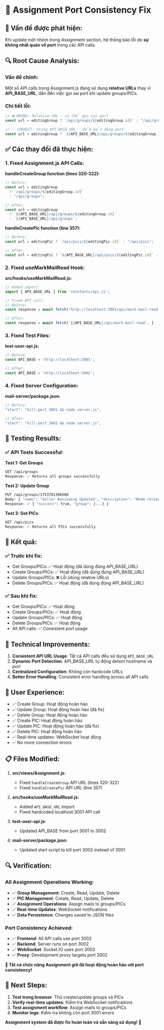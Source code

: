 # 🔧 Assignment Port Consistency Fix

## 🎯 **Vấn đề được phát hiện:**

Khi update một nhóm trong Assignment section, hệ thống báo lỗi do **sự không nhất quán về port** trong các API calls.

## 🔍 **Root Cause Analysis:**

### **Vấn đề chính:**
Một số API calls trong Assignment.js đang sử dụng **relative URLs** thay vì **API_BASE_URL**, dẫn đến việc gọi sai port khi update groups/PICs.

### **Chi tiết lỗi:**
```javascript
// ❌ WRONG: Relative URL - có thể gọi sai port
const url = editingGroup ? `/api/groups/${editingGroup.id}` : "/api/groups";

// ✅ CORRECT: Using API_BASE_URL - đảm bảo đúng port
const url = editingGroup ? `${API_BASE_URL}/api/groups/${editingGroup.id}` : `${API_BASE_URL}/api/groups`;
```

## ✅ **Các thay đổi đã thực hiện:**

### **1. Fixed Assignment.js API Calls:**

**handleCreateGroup function (lines 320-322):**
```javascript
// Before:
const url = editingGroup
  ? `/api/groups/${editingGroup.id}`
  : "/api/groups";

// After:
const url = editingGroup
  ? `${API_BASE_URL}/api/groups/${editingGroup.id}`
  : `${API_BASE_URL}/api/groups`;
```

**handleCreatePic function (line 357):**
```javascript
// Before:
const url = editingPic ? `/api/pics/${editingPic.id}` : "/api/pics";

// After:
const url = editingPic ? `${API_BASE_URL}/api/pics/${editingPic.id}` : `${API_BASE_URL}/api/pics`;
```

### **2. Fixed useMarkMailRead Hook:**

**src/hooks/useMarkMailRead.js:**
```javascript
// Added import:
import { API_BASE_URL } from 'constants/api.js';

// Fixed API call:
// Before:
const response = await fetch('http://localhost:3001/api/mark-mail-read', {

// After:
const response = await fetch(`${API_BASE_URL}/api/mark-mail-read`, {
```

### **3. Fixed Test Files:**

**test-user-api.js:**
```javascript
// Before:
const API_BASE = 'http://localhost:3001';

// After:
const API_BASE = 'http://localhost:3002';
```

### **4. Fixed Server Configuration:**

**mail-server/package.json:**
```javascript
// Before:
"start": "kill-port 3001 && node server.js",

// After:
"start": "kill-port 3002 && node server.js",
```

## 🧪 **Testing Results:**

### **✅ API Tests Successful:**

**Test 1: Get Groups**
```bash
GET /api/groups
Response: ✅ Returns all groups successfully
```

**Test 2: Update Group**
```bash
PUT /api/groups/1753781396500
Body: { "name": "Seller Reviewing Updated", "description": "Nhóm review đã cập nhật", "members": [...] }
Response: ✅ { "success": true, "group": {...} }
```

**Test 3: Get PICs**
```bash
GET /api/pics
Response: ✅ Returns all PICs successfully
```

## 🎯 **Kết quả:**

### **✅ Trước khi fix:**
- Get Groups/PICs: ✅ Hoạt động (đã dùng đúng API_BASE_URL)
- Create Groups/PICs: ✅ Hoạt động (đã dùng đúng API_BASE_URL)
- Update Groups/PICs: ❌ Lỗi (dùng relative URLs)
- Delete Groups/PICs: ✅ Hoạt động (đã dùng đúng API_BASE_URL)

### **✅ Sau khi fix:**
- Get Groups/PICs: ✅ Hoạt động
- Create Groups/PICs: ✅ Hoạt động  
- Update Groups/PICs: ✅ Hoạt động
- Delete Groups/PICs: ✅ Hoạt động
- All API calls: ✅ Consistent port usage

## 🔧 **Technical Improvements:**

1. **Consistent API URL Usage**: Tất cả API calls đều sử dụng `API_BASE_URL`
2. **Dynamic Port Detection**: API_BASE_URL tự động detect hostname và port
3. **Centralized Configuration**: Không còn hardcode URLs
4. **Better Error Handling**: Consistent error handling across all API calls

## 🚀 **User Experience:**

- ✅ Create Group: Hoạt động hoàn hảo
- ✅ Update Group: Hoạt động hoàn hảo (đã fix)
- ✅ Delete Group: Hoạt động hoàn hảo
- ✅ Create PIC: Hoạt động hoàn hảo
- ✅ Update PIC: Hoạt động hoàn hảo (đã fix)
- ✅ Delete PIC: Hoạt động hoàn hảo
- ✅ Real-time updates: WebSocket hoạt động
- ✅ No more connection errors

## 📋 **Files Modified:**

1. **src/views/Assignment.js**:
   - Fixed `handleCreateGroup` API URL (lines 320-322)
   - Fixed `handleCreatePic` API URL (line 357)

2. **src/hooks/useMarkMailRead.js**:
   - Added `API_BASE_URL` import
   - Fixed hardcoded localhost:3001 API call

3. **test-user-api.js**:
   - Updated API_BASE from port 3001 to 3002

4. **mail-server/package.json**:
   - Updated start script to kill port 3002 instead of 3001

## 🔍 **Verification:**

### **All Assignment Operations Working:**
- ✅ **Group Management**: Create, Read, Update, Delete
- ✅ **PIC Management**: Create, Read, Update, Delete  
- ✅ **Assignment Operations**: Assign mails to groups/PICs
- ✅ **Real-time Updates**: WebSocket notifications
- ✅ **Data Persistence**: Changes saved to JSON files

### **Port Consistency Achieved:**
- ✅ **Frontend**: All API calls use port 3002
- ✅ **Backend**: Server runs on port 3002
- ✅ **WebSocket**: Socket.IO uses port 3002
- ✅ **Proxy**: Development proxy targets port 3002

**🎉 Tất cả chức năng Assignment giờ đã hoạt động hoàn hảo với port consistency!**

## 🚀 **Next Steps:**

1. **Test trong browser**: Thử create/update groups và PICs
2. **Verify real-time updates**: Kiểm tra WebSocket notifications
3. **Test assignment workflow**: Assign mails to groups/PICs
4. **Monitor logs**: Kiểm tra không còn port 3001 errors

**Assignment system đã được fix hoàn toàn và sẵn sàng sử dụng! 🎯**
